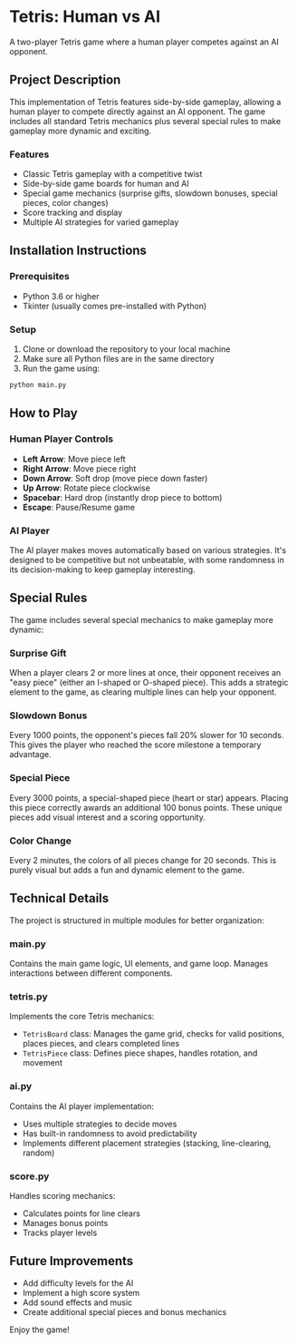# Tetris: Human vs AI

A two-player Tetris game where a human player competes against an AI opponent.

## Project Description

This implementation of Tetris features side-by-side gameplay, allowing a human player to compete directly against an AI opponent. The game includes all standard Tetris mechanics plus several special rules to make gameplay more dynamic and exciting.

### Features

- Classic Tetris gameplay with a competitive twist
- Side-by-side game boards for human and AI
- Special game mechanics (surprise gifts, slowdown bonuses, special pieces, color changes)
- Score tracking and display
- Multiple AI strategies for varied gameplay

## Installation Instructions

### Prerequisites

- Python 3.6 or higher
- Tkinter (usually comes pre-installed with Python)

### Setup

1. Clone or download the repository to your local machine
2. Make sure all Python files are in the same directory
3. Run the game using:

```bash
python main.py
```

## How to Play

### Human Player Controls

- **Left Arrow**: Move piece left
- **Right Arrow**: Move piece right
- **Down Arrow**: Soft drop (move piece down faster)
- **Up Arrow**: Rotate piece clockwise
- **Spacebar**: Hard drop (instantly drop piece to bottom)
- **Escape**: Pause/Resume game

### AI Player

The AI player makes moves automatically based on various strategies. It's designed to be competitive but not unbeatable, with some randomness in its decision-making to keep gameplay interesting.

## Special Rules

The game includes several special mechanics to make gameplay more dynamic:

### Surprise Gift
When a player clears 2 or more lines at once, their opponent receives an "easy piece" (either an I-shaped or O-shaped piece). This adds a strategic element to the game, as clearing multiple lines can help your opponent.

### Slowdown Bonus
Every 1000 points, the opponent's pieces fall 20% slower for 10 seconds. This gives the player who reached the score milestone a temporary advantage.

### Special Piece
Every 3000 points, a special-shaped piece (heart or star) appears. Placing this piece correctly awards an additional 100 bonus points. These unique pieces add visual interest and a scoring opportunity.

### Color Change
Every 2 minutes, the colors of all pieces change for 20 seconds. This is purely visual but adds a fun and dynamic element to the game.

## Technical Details

The project is structured in multiple modules for better organization:

### main.py
Contains the main game logic, UI elements, and game loop. Manages interactions between different components.

### tetris.py
Implements the core Tetris mechanics:
- `TetrisBoard` class: Manages the game grid, checks for valid positions, places pieces, and clears completed lines
- `TetrisPiece` class: Defines piece shapes, handles rotation, and movement

### ai.py
Contains the AI player implementation:
- Uses multiple strategies to decide moves
- Has built-in randomness to avoid predictability
- Implements different placement strategies (stacking, line-clearing, random)

### score.py
Handles scoring mechanics:
- Calculates points for line clears
- Manages bonus points
- Tracks player levels

## Future Improvements

- Add difficulty levels for the AI
- Implement a high score system
- Add sound effects and music
- Create additional special pieces and bonus mechanics

Enjoy the game!